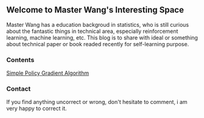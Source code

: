 ## Welcome to Master Wang's Interesting Space

Master Wang has a education backgroud in statistics, who is still curious about the fantastic things in technical area, especially reinforcement learning, machine learning, etc. This blog is to share with ideal or something about technical paper or book readed recently for self-learning purpose. 

### Contents

[Simple Policy Gradient Algorithm](docs/simple_policy_gradient.md)





### Contact

If you find anything uncorrect or wrong, don't hesitate to comment, i am very happy to correct it.
